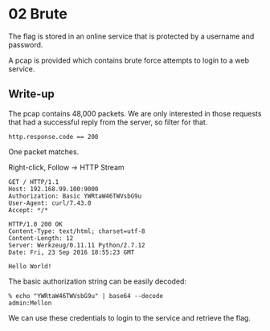 # 02 Brute

The flag is stored in an online service that is protected by a username and
password.

A pcap is provided which contains brute force attempts to login to a web
service.

## Write-up

The pcap contains 48,000 packets. We are only interested in those requests that
had a successful reply from the server, so filter for that.

```
http.response.code == 200
```

One packet matches.

Right-click, Follow -> HTTP Stream

```
GET / HTTP/1.1
Host: 192.168.99.100:9000
Authorization: Basic YWRtaW46TWVsbG9u
User-Agent: curl/7.43.0
Accept: */*

HTTP/1.0 200 OK
Content-Type: text/html; charset=utf-8
Content-Length: 12
Server: Werkzeug/0.11.11 Python/2.7.12
Date: Fri, 23 Sep 2016 18:55:23 GMT

Hello World!
```

The basic authorization string can be easily decoded:

```
% echo "YWRtaW46TWVsbG9u" | base64 --decode
admin:Mellon
```

We can use these credentials to login to the service and retrieve the flag.
